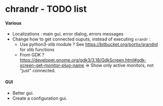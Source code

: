 # chrandr - TODO list

#### Various
- Localizations : main gui, error dialog, errors messages
- Change how to get connected ouputs, instead of executing `xrandr` :
  - Use python3-xlib module ?
    See https://bitbucket.org/portix/srandrd for xlib functions
  - From GDK ?
    https://developer.gnome.org/gdk3/3.18/GdkScreen.html#gdk-screen-get-monitor-plug-name
    => Show only active monitors, not "just" connected.

#### GUI
- Better gui.
- Create a configuration gui.

